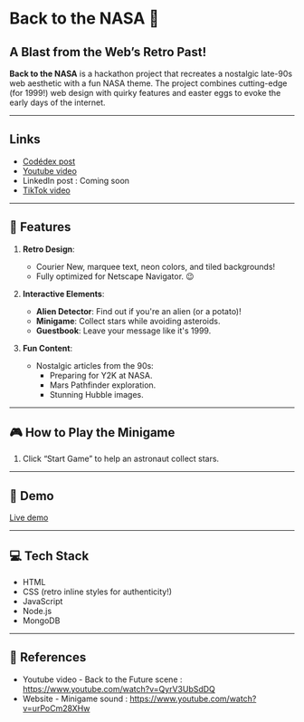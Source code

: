 # Back to the NASA 🌠  
## A Blast from the Web’s Retro Past!  

**Back to the NASA** is a hackathon project that recreates a nostalgic late-90s web aesthetic with a fun NASA theme. The project combines cutting-edge (for 1999!) web design with quirky features and easter eggs to evoke the early days of the internet.  

---

## Links
- [Codédex post](https://www.codedex.io/community/hackathon/xTfkPr7gmxyywC6Z1VW1)
- [Youtube video](https://youtu.be/aE_K-IoB81Y)
- LinkedIn post : Coming soon
- [TikTok video](https://www.tiktok.com/@alangnt7/video/7448263250027793696)

---

## 🌌 Features  
1. **Retro Design**:  
   - Courier New, marquee text, neon colors, and tiled backgrounds!  
   - Fully optimized for Netscape Navigator. 😉  

2. **Interactive Elements**:  
   - **Alien Detector**: Find out if you're an alien (or a potato)!  
   - **Minigame**: Collect stars while avoiding asteroids.  
   - **Guestbook**: Leave your message like it's 1999.  

3. **Fun Content**:  
   - Nostalgic articles from the 90s:  
     - Preparing for Y2K at NASA.  
     - Mars Pathfinder exploration.  
     - Stunning Hubble images.  

---

## 🎮 How to Play the Minigame  
1. Click “Start Game” to help an astronaut collect stars.  

---

## 📸 Demo  
[Live demo](https://backtonasa.live/)

---

## 💻 Tech Stack  
- HTML
- CSS (retro inline styles for authenticity!)  
- JavaScript
- Node.js
- MongoDB

---

## 📖 References
- Youtube video - Back to the Future scene : https://www.youtube.com/watch?v=QyrV3UbSdDQ
- Website - Minigame sound : https://www.youtube.com/watch?v=urPoCm28XHw
